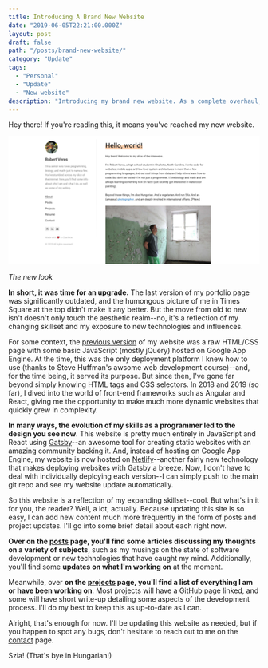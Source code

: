```yaml
---
title: Introducing A Brand New Website
date: "2019-06-05T22:21:00.000Z"
layout: post
draft: false
path: "/posts/brand-new-website/"
category: "Update"
tags:
  - "Personal"
  - "Update"
  - "New website"
description: "Introducing my brand new website. As a complete overhaul, this website offers much more info about what I'm up to, as well as the projects I'm involved in. Additionally, there's now space for posts about my thoughts on various subjects in addition to updates on my projects."
---
```


Hey there! If you're reading this, it means you've reached my new website.


![The new look](./newLook.jpg)

*The new look*

**In short, it was time for an upgrade.** The last version of my porfolio page was significantly outdated, and the humongous picture of me in Times Square at the top didn't make it any better. But the move from old to new isn't doesn't only touch the aesthetic realm--no, it's a reflection of my changing skillset and my exposure to new technologies and influences.

For some context, the [previous version](https://github.com/thedeveloper733/RobertVeres.com_2017_2018) of my website was a raw HTML/CSS page with some basic JavaScript (mostly jQuery) hosted on Google App Engine. At the time, this was the only deployment platform I knew how to use (thanks to Steve Huffman's awsome web development course)--and, for the time being, it served its purpose. But since then, I've gone far beyond simply knowing HTML tags and CSS selectors. In 2018 and 2019 (so far), I dived into the world of front-end frameworks such as Angular and React, giving me the opportunity to make much more dynamic websites that quickly grew in complexity.

**In many ways, the evolution of my skills as a programmer led to the design you see now**. This website is pretty much entirely in JavaScript and React using [Gatsby](https://www.gatsbyjs.org/)--an awesome tool for creating static websites with an amazing community backing it. And, instead of hosting on Google App Engine, my website is now hosted on [Netlify](https://www.netlify.com/)--another fairly new technology that makes deploying websites with Gatsby a breeze. Now, I don't have to deal with individually deploying each version--I can simply push to the main git repo and see my website update automatically.

So this website is a reflection of my expanding skillset--cool. But what's in it for you, the reader? Well, a lot, actually. Because updating this site is so easy, I can add new content much more frequently in the form of posts and project updates. I'll go into some brief detail about each right now.

**Over on the [posts](/posts/) page, you'll find some articles discussing my thoughts on a variety of subjects**, such as my musings on the state of software development or new technologies that have caught my mind. Additionally, you'll find some **updates on what I'm working on** at the moment.

Meanwhile, over **on the [projects](/projects/) page, you'll find a list of everything I am or have been working on**. Most projects will have a GitHub page linked, and some will have short write-up detailing some aspects of the development process. I'll do my best to keep this as up-to-date as I can.

Alright, that's enough for now. I'll be updating this website as needed, but if you happen to spot any bugs, don't hesitate to reach out to me on the [contact](/contact/) page.

Szia! (That's bye in Hungarian!)